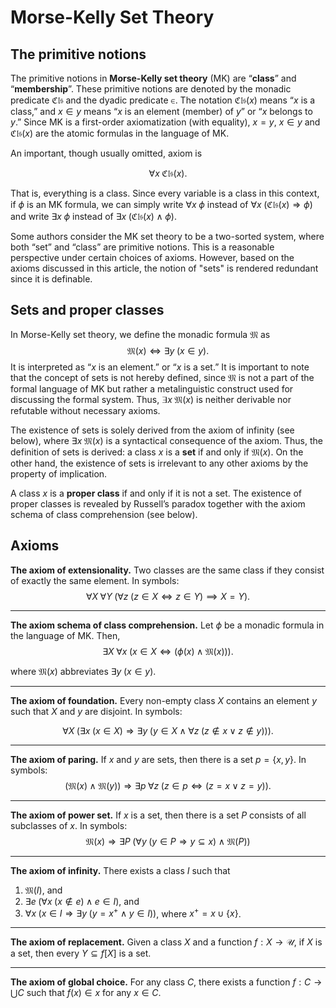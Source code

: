 # Morse-Kelly Set Theory

## The primitive notions

The primitive notions in **Morse-Kelly set theory** (MK) are “**class**” and “**membership**”. These primitive notions are denoted by the monadic predicate $\mathfrak{Cls}$ and the dyadic predicate $\in$. The notation $\mathfrak{Cls}(x)$ means “$x$ is a class,” and $x \in y$ means “$x$ is an element (member) of $y$” or “$x$ belongs to $y$.” Since MK is a first-order axiomatization (with equality), $x = y$, $x \in y$ and $\mathfrak{Cls} (x)$ are the atomic formulas in the language of MK.

An important, though usually omitted, axiom is

$$
\forall x\; \mathfrak{Cls}(x).
$$

That is, everything is a class. Since every variable is a class in this context, if $\phi$ is an MK formula, we can simply write $\forall x \; \phi$ instead of $\forall x \; (\mathfrak{Cls}(x) \Rightarrow \phi)$ and write $\exists x \; \phi$ instead of $\exists x\; (\mathfrak{Cls}(x) \land \phi)$.

Some authors consider the MK set theory to be a two-sorted system, where both “set” and “class” are primitive notions. This is a reasonable perspective under certain choices of axioms. However, based on the axioms discussed in this article, the notion of "sets" is rendered redundant since it is definable.

## Sets and proper classes

In Morse-Kelly set theory, we define the monadic formula $\mathfrak{M}$ as
$$
\mathfrak{M}(x) \iff \exists y\; (x \in y).
$$
It is interpreted as “$x$ is an element.” or “$x$ is a set.” It is important to note that the concept of sets is not hereby defined, since $\mathfrak{M}$ is not a part of the formal language of MK but rather a metalinguistic construct used for discussing the formal system. Thus, $\exists x \; \mathfrak{M}(x)$ is neither derivable nor refutable without necessary axioms.

The existence of sets is solely derived from the axiom of infinity (see below), where $\exists x\; \mathfrak{M}(x)$ is a syntactical consequence of the axiom. Thus, the definition of sets is derived: a class $x$ is a **set** if and only if $\mathfrak{M}(x)$. On the other hand, the existence of sets is irrelevant to any other axioms by the property of implication.

A class $x$ is a **proper class** if and only if it is not a set. The existence of proper classes is revealed by Russell’s paradox together with the axiom schema of class comprehension (see below).



## Axioms

**The axiom of extensionality.** Two classes are the same class if they consist of exactly the same element. In symbols:
$$
\forall X\; \forall Y\; (\forall z \; (z \in X \Leftrightarrow z \in Y) \implies X = Y).
$$

<hr>

**The axiom schema of class comprehension.** Let $\phi$ be a monadic formula in the language of MK. Then,
$$
\exists X\; \forall x\; (x \in X \iff (\phi(x) \land \mathfrak{M}(x))).
$$

where $\mathfrak{M}(x)$ abbreviates $\exists y\; (x \in y)$.

<hr>

**The axiom of foundation.** Every non-empty class $X$ contains an element $y$ such that $X$ and $y$ are disjoint. In symbols:

$$
\forall X\; (\exists x \; (x \in X) \Rightarrow \exists y\; (y \in X \land \forall z\; (z \notin x \lor z \notin y))).
$$

<hr>

**The axiom of paring.** If $x$ and $y$ are sets, then there is a set $p = \{x,y\}$. In symbols:
$$
(\mathfrak{M}(x) \land \mathfrak{M}(y)) \Rightarrow \exists p \; \forall z\; (z \in p \Leftrightarrow (z = x \lor z = y)).
$$

<hr>

**The axiom of power set.** If $x$ is a set, then there is a set $P$ consists of all subclasses of $x$. In symbols:
$$
\mathfrak{M}(x) \Rightarrow \exists P \; (\forall y\; (y \in P \Rightarrow y \subseteq x ) \land \mathfrak{M}(P))
$$

<hr>

**The axiom of infinity.** There exists a class $I$ such that
1. $\mathfrak{M}(I)$, and
2. $\exists e\; (\forall x\; (x \notin e) \land e \in I )$, and
3. $\forall x\; (x \in I \Rightarrow \exists y\; (y = x^+ \land y \in I))$, where $x^+ = x \cup \{x\}$.

<hr>

**The axiom of replacement.** Given a class $X$ and a function $f : X \to \mathscr U$, if $X$ is a set, then every $Y \subseteq f[X]$ is a set.

<hr>

**The axiom of global choice.** For any class $C$, there exists a function $f: C \to \bigcup C$ such that $f(x) \in x$ for any $x \in C$.

